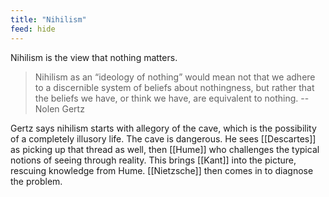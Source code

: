 ```yaml
---
title: "Nihilism"
feed: hide
---
```


Nihilism is the view that nothing matters.

> Nihilism as an “ideology of nothing” would mean not that we adhere to a discernible system of beliefs about nothingness, but rather that the beliefs we have, or think we have, are equivalent to nothing. -- Nolen Gertz

Gertz says nihilism starts with allegory of the cave, which is the possibility of a completely illusory life. The cave is dangerous. He sees [[Descartes]] as picking up that thread as well, then [[Hume]] who challenges the typical notions of seeing through reality. This brings [[Kant]] into the picture, rescuing knowledge from Hume. [[Nietzsche]] then comes in to diagnose the problem. 

